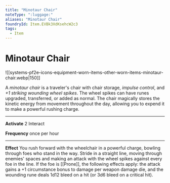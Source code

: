 ```yaml
---
title: "Minotaur Chair"
noteType: ":luggage:"
aliases: "Minotaur Chair"
foundryId: Item.EVBk3XdKsehcW2c3
tags:
  - Item
---
```


# Minotaur Chair
![[systems-pf2e-icons-equipment-worn-items-other-worn-items-minotaur-chair.webp|150]]

A _minotaur chair_ is a traveler's chair with chair storage, _impulse control_, and _+1 striking wounding wheel spikes_. The wheel spikes can have runes upgraded, transferred, or added as normal. The chair magically stores the kinetic energy from movement throughout the day, allowing you to expend it to make a powerful rushing charge.

* * *

**Activate** 2 Interact

**Frequency** once per hour

* * *

**Effect** You rush forward with the wheelchair in a powerful charge, bowling through foes who stand in the way. Stride in a straight line, moving through enemies' spaces and making an attack with the wheel spikes against every foe in the line. If the foe is [[Prone]], the following effects apply: the attack gains a +1 circumstance bonus to damage per weapon damage die, and the wounding rune deals 1d12 bleed on a hit (or 3d6 bleed on a critical hit).
